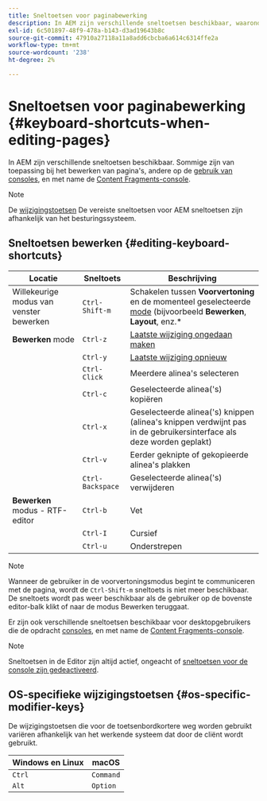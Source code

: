 ```yaml
---
title: Sneltoetsen voor paginabewerking
description: In AEM zijn verschillende sneltoetsen beschikbaar, waaronder enkele voor paginabewerking
exl-id: 6c501897-48f9-478a-b143-d3ad19643b8c
source-git-commit: 47910a27118a11a8add6cbcba6a614c6314ffe2a
workflow-type: tm+mt
source-wordcount: '238'
ht-degree: 2%

---
```


# Sneltoetsen voor paginabewerking {#keyboard-shortcuts-when-editing-pages}

In AEM zijn verschillende sneltoetsen beschikbaar. Sommige zijn van toepassing bij het bewerken van pagina&#39;s, andere op de [gebruik van consoles](/help/sites-cloud/authoring/getting-started/keyboard-shortcuts.md), en met name de [Content Fragments-console](/help/sites-cloud/administering/content-fragments/content-fragments-console-keyboard-shortcuts.md).

>[!NOTE]
>
>De [wijzigingstoetsen](#os-specific-modifier-keys) De vereiste sneltoetsen voor AEM sneltoetsen zijn afhankelijk van het besturingssysteem.

## Sneltoetsen bewerken {#editing-keyboard-shortcuts}

| Locatie | Sneltoets | Beschrijving |
|---|---|---|
| Willekeurige modus van venster bewerken | `Ctrl-Shift-m` | Schakelen tussen **Voorvertoning** en de momenteel geselecteerde [mode](/help/sites-cloud/authoring/fundamentals/environment-tools.md#page-modes)</a> (bijvoorbeeld **Bewerken**, **Layout**, enz.* |
| **Bewerken** mode | `Ctrl-z` | [Laatste wijziging ongedaan maken](/help/sites-cloud/authoring/fundamentals/editing-content.md#undoing-and-redoing-page-edits) |
|  | `Ctrl-y` | [Laatste wijziging opnieuw](/help/sites-cloud/authoring/fundamentals/editing-content.md#undoing-and-redoing-page-edits) |
|  | `Ctrl-Click` | Meerdere alinea&#39;s selecteren |
|  | `Ctrl-c` | Geselecteerde alinea(&#39;s) kopiëren |
|  | `Ctrl-x` | Geselecteerde alinea(&#39;s) knippen (alinea&#39;s knippen verdwijnt pas in de gebruikersinterface als deze worden geplakt) |
|  | `Ctrl-v` | Eerder geknipte of gekopieerde alinea&#39;s plakken |
|  | `Ctrl-Backspace` | Geselecteerde alinea(&#39;s) verwijderen |
| **Bewerken** modus - RTF-editor | `Ctrl-b` | Vet |
|  | `Ctrl-I` | Cursief |
|  | `Ctrl-u` | Onderstrepen |

>[!NOTE]
>
>Wanneer de gebruiker in de voorvertoningsmodus begint te communiceren met de pagina, wordt de `Ctrl-Shift-m` sneltoets is niet meer beschikbaar. De sneltoets wordt pas weer beschikbaar als de gebruiker op de bovenste editor-balk klikt of naar de modus Bewerken teruggaat.

Er zijn ook verschillende sneltoetsen beschikbaar voor desktopgebruikers die de opdracht [consoles](/help/sites-cloud/authoring/getting-started/keyboard-shortcuts.md), en met name de [Content Fragments-console](/help/sites-cloud/administering/content-fragments/content-fragments-console-keyboard-shortcuts.md).

>[!NOTE]
>
>Sneltoetsen in de Editor zijn altijd actief, ongeacht of [sneltoetsen voor de console zijn gedeactiveerd](/help/sites-cloud/authoring/getting-started/keyboard-shortcuts.md#deactivating-keyboard-shortcuts).

## OS-specifieke wijzigingstoetsen {#os-specific-modifier-keys}

De wijzigingstoetsen die voor de toetsenbordkortere weg worden gebruikt variëren afhankelijk van het werkende systeem dat door de cliënt wordt gebruikt.

| Windows en Linux | macOS |
|---|---|
| `Ctrl` | `Command` |
| `Alt` | `Option` |
